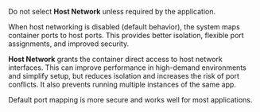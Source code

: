 &NewLine;

Do not select **Host Network** unless required by the application.

When host networking is disabled (default behavior), the system maps container ports to host ports. This provides better isolation, flexible port assignments, and improved security.

**Host Network** grants the container direct access to host network interfaces. This can improve performance in high-demand environments and simplify setup, but reduces isolation and increases the risk of port conflicts. It also prevents running multiple instances of the same app.

Default port mapping is more secure and works well for most applications.
